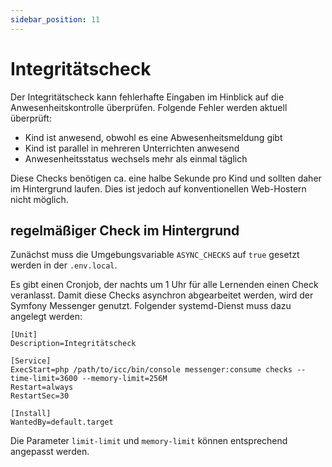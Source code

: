 ```yaml
---
sidebar_position: 11
---
```


# Integritätscheck

Der Integritätscheck kann fehlerhafte Eingaben im Hinblick auf die Anwesenheitskontrolle überprüfen. Folgende Fehler
werden aktuell überprüft:

* Kind ist anwesend, obwohl es eine Abwesenheitsmeldung gibt
* Kind ist parallel in mehreren Unterrichten anwesend
* Anwesenheitsstatus wechsels mehr als einmal täglich

Diese Checks benötigen ca. eine halbe Sekunde pro Kind und sollten daher im Hintergrund laufen. Dies ist jedoch auf
konventionellen Web-Hostern nicht möglich.

## regelmäßiger Check im Hintergrund

Zunächst muss die Umgebungsvariable `ASYNC_CHECKS` auf `true` gesetzt werden in der `.env.local`.

Es gibt einen Cronjob, der nachts um 1 Uhr für alle Lernenden einen Check veranlasst. Damit diese Checks asynchron
abgearbeitet werden, wird der Symfony Messenger genutzt. Folgender systemd-Dienst muss dazu angelegt werden:

```
[Unit]
Description=Integritätscheck

[Service]
ExecStart=php /path/to/icc/bin/console messenger:consume checks --time-limit=3600 --memory-limit=256M
Restart=always
RestartSec=30

[Install]
WantedBy=default.target
```

Die Parameter `limit-limit` und `memory-limit` können entsprechend angepasst werden.